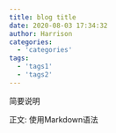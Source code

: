 ```yaml
---
title: blog title
date: 2020-08-03 17:34:32
author: Harrison
categories:
  - 'categories'
tags:
  - 'tags1'
  - 'tags2'
---
```

简要说明
<!-- more -->

正文: 使用Markdown语法